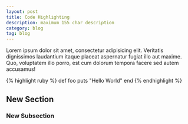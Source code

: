```yaml
---
layout: post
title: Code Highlighting
description: maximum 155 char description
category: blog
tag: blog
---
```


Lorem ipsum dolor sit amet, consectetur adipisicing elit. Veritatis dignissimos laudantium itaque placeat aspernatur fugiat illo aut maxime. Quo, voluptatem illo porro, est cum dolorum tempora facere sed autem accusamus!

{% highlight ruby %}
def foo
  puts "Hello World"
end
{% endhighlight %}

## New Section

### New Subsection